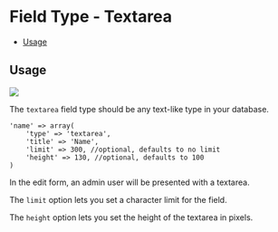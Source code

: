 # Field Type - Textarea

- [Usage](#usage)

<a name="usage"></a>
## Usage

<img src="https://raw.github.com/FrozenNode/Laravel-Administrator/master/examples/images/field-type-textarea.png" />

The `textarea` field type should be any text-like type in your database.

    'name' => array(
        'type' => 'textarea',
        'title' => 'Name',
        'limit' => 300, //optional, defaults to no limit
        'height' => 130, //optional, defaults to 100
    )

In the edit form, an admin user will be presented with a textarea.

The `limit` option lets you set a character limit for the field.

The `height` option lets you set the height of the textarea in pixels.